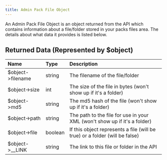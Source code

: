```yaml
---
title: Admin Pack File Object
---
```


An Admin Pack File Object is an object returned from the API which contains information about a file/folder stored in
your packs files area. The details about what data it provides is listed below.

## Returned Data (Represented by $object)

| Name              | Type    | Description                                                                 |
| :---------------- | :------ | :-------------------------------------------------------------------------- |
| $object->filename | string  | The filename of the file/folder                                             |
| $object->size     | int     | The size of the file in bytes (won't show up if it's a folder)              |
| $object->md5      | string  | The md5 hash of the file (won't show up if it's a folder)                   |
| $object->path     | string  | The path to the file for use in your XML (won't show up if it's a folder)   |
| $object->file     | boolean | If this object represents a file (will be true) or a folder (will be false) |
| $object->\_\_LINK | string  | The link to this file or folder in the API                                  |
